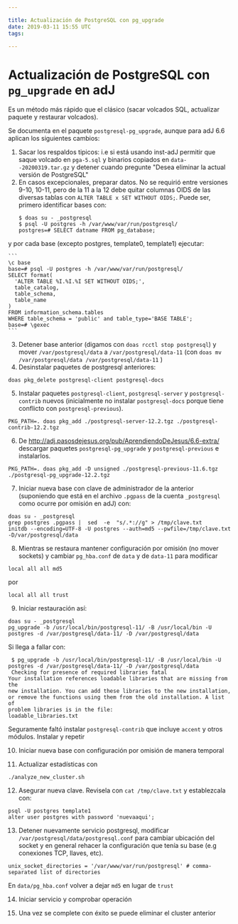 ```yaml
---

title: Actualización de PostgreSQL con pg_upgrade
date: 2019-03-11 15:55 UTC
tags: 

---
```


# Actualización de PostgreSQL con `pg_upgrade` en adJ

Es un método más rápido que el clásico (sacar volcados SQL, actualizar paquete y restaurar volcados).

Se documenta en el paquete `postgresql-pg_upgrade`, aunque para adJ 6.6 aplican los siguientes cambios:

1. Sacar los respaldos tipicos: i.e si está usando inst-adJ permitir que saque volcado en `pga-5.sql` y binarios copiados en `data--20200319.tar.gz` y detener cuando pregunte "Desea eliminar la actual versión de PostgreSQL"
2. En casos excepcionales, preparar datos.  No se requirió entre versiones 9-10, 10-11, pero de la 11 a la 12 debe quitar columnas OIDS de las diversas tablas con `ALTER TABLE x SET WITHOUT OIDS;`.  Puede ser, primero identificar bases con:
    ```
    $ doas su - _postgresql
    $ psql -U postgres -h /var/www/var/run/postgresql/
    postgres=# SELECT datname FROM pg_database;
    ```
y por cada base (excepto postgres, template0, template1) ejecutar:

    ```
    \c base
    base=# psql -U postgres -h /var/www/var/run/postgresql/
    SELECT format(
      'ALTER TABLE %I.%I.%I SET WITHOUT OIDS;',
      table_catalog,
      table_schema,
      table_name
    ) 
    FROM information_schema.tables
    WHERE table_schema = 'public' and table_type='BASE TABLE';
    base=# \gexec
    ```

3. Detener base anterior (digamos con `doas rcctl stop postgresql`) y  mover `/var/postgresql/data` a `/var/postgresql/data-11` (con `doas mv /var/postgresql/data /var/postgresql/data-11` )
4. Desinstalar paquetes de postgresql anteriores:
  ```
  doas pkg_delete postgresql-client postgresql-docs
  ```
5. Instalar paquetes `postgresql-client`, `postgresql-server` y `postgresql-contrib` nuevos (inicialmente no instalar `postgresql-docs` porque tiene conflicto con `postgresql-previous`).
  ```
  PKG_PATH=. doas pkg_add ./postgresql-server-12.2.tgz ./postgresql-contrib-12.2.tgz
  ```
6. De <http://adj.pasosdejesus.org/pub/AprendiendoDeJesus/6.6-extra/> descargar paquetes ```postgresql-pg_upgrade``` y ```postgresql-previous``` e instalarlos.
  ```
  PKG_PATH=. doas pkg_add -D unsigned ./postgresql-previous-11.6.tgz ./postgresql-pg_upgrade-12.2.tgz
  ```
7. Iniciar nueva base con clave de administrador de la anterior (suponiendo que está en el archivo `.pgpass` de la cuenta `_postgresql` como ocurre por omisión en adJ) con:
  ```
  doas su - _postgresql
  grep postgres .pgpass |  sed  -e  "s/.*://g" > /tmp/clave.txt
  initdb --encoding=UTF-8 -U postgres --auth=md5 --pwfile=/tmp/clave.txt  -D/var/postgresql/data
  ```
8. Mientras se restaura mantener configuración por omisión (no mover sockets) y cambiar `pg_hba.conf` de `data` y de `data-11` para modificar
  ```
  local all all md5
  ```
  por
  ```
  local all all trust
  ```
9. Iniciar restauración así:
  ```
  doas su - _postgresql
  pg_upgrade -b /usr/local/bin/postgresql-11/ -B /usr/local/bin -U postgres -d /var/postgresql/data-11/ -D /var/postgresql/data
  ```
  Si llega a fallar con:
  ```
   $ pg_upgrade -b /usr/local/bin/postgresql-11/ -B /usr/local/bin -U postgres -d /var/postgresql/data-11/ -D /var/postgresql/data
   Checking for presence of required libraries fatal
  Your installation references loadable libraries that are missing from the
  new installation. You can add these libraries to the new installation,
  or remove the functions using them from the old installation. A list of
  problem libraries is in the file:
  loadable_libraries.txt
  ```
  Seguramente faltó instalar `postgresql-contrib` que incluye `accent` y otros módulos.  Instalar y repetir
  
10. Iniciar nueva base con configuración por omisión de manera temporal

11. Actualizar estadísticas con 
  ```
  ./analyze_new_cluster.sh
  ```
12. Asegurar nueva clave.  Revisela con `cat /tmp/clave.txt` y establezcala con:
  ```
  psql -U postgres template1
  alter user postgres with password 'nuevaaqui';
  ```
13. Detener nuevamente servicio postgresql, modificar `/var/postgresql/data/postgresql.conf` para cambiar ubicación del socket y en general rehacer la configuración que tenía su base (e.g conexiones TCP, llaves, etc).
  ```
  unix_socket_directories = '/var/www/var/run/postgresql' # comma-separated list of directories
  ```
  En `data/pg_hba.conf` volver a dejar `md5` en lugar de `trust`
  
14. Iniciar servicio y comprobar operación

15. Una vez se complete con éxito se puede eliminar el cluster anterior
